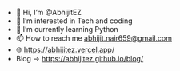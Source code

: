 - 👋 Hi, I’m @AbhijitEZ
- 👀 I’m interested in Tech and coding
- 🌱 I’m currently learning Python
- 📫 How to reach me abhijit.nair659@gmail.com
- 🌐 https://abhijitez.vercel.app/
- Blog -> https://abhijitez.github.io/blog/

<!---
AbhijitEZ/AbhijitEZ is a ✨ special ✨ repository because its `README.md` (this file) appears on your GitHub profile.
You can click the Preview link to take a look at your changes.
--->
